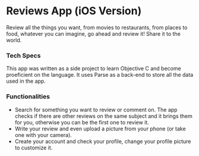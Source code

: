 Reviews App (iOS Version)
===========

Review all the things you want, from movies to restaurants, from places to food, whatever you can imagine, go ahead and review it! Share it to the world.

### Tech Specs
This app was written as a side project to learn Objective C and become proeficient on the language. It uses Parse as a back-end to store all the data used in the app.

### Functionalities

* Search for something you want to review or comment on. The app checks if there are other reviews on the same subject and it brings them for you, otherwise you can be the first one to review it.
* Write your review and even upload a picture from your phone (or take one with your camera).
* Create your account and check your profile, change your profile picture to customize it.

